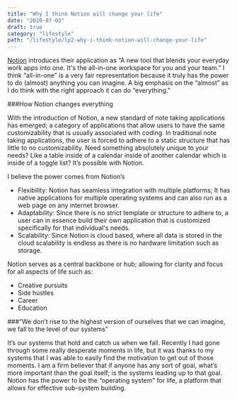 ```yaml
---
title: "Why I think Notion will change your life"
date: "2020-07-03"
draft: true
category: "lifestyle"
path: "/lifestyle/lp2-why-i-think-notion-will-change-your-life"
---
```


[Notion](https://www.notion.so) introduces their application as “A new tool that blends your everyday work apps into one. It's the all-in-one workspace for you and your team.” I think “all-in-one” is a very fair representation because it truly has the power to do (almost) anything you can imagine. A big emphasis on the “almost” as I do think with the right approach it can do “everything.”

###How Notion changes everything

With the introduction of Notion, a new standard of note taking applications has emerged; a category of applications that allow users to have the same customizability that is usually associated with coding. In traditional note taking applications, the user is forced to adhere to a static structure that has little to no customizability. Need something absolutely unique to your needs? Like a table inside of a calendar inside of another calendar which is inside of a toggle list? It’s possible with Notion.

I believe the power comes from Notion’s

- Flexibility: Notion has seamless integration with multiple platforms; It has native applications for multiple operating systems and can also run as a web page on any internet browser.
- Adaptability: Since there is no strict template or structure to adhere to, a user can in essence build their own application that is customized specifically for that individual's needs.
- Scalability: Since Notion is cloud based, where all data is stored in the cloud scalability is endless as there is no hardware limitation such as storage.

Notion serves as a central backbone or hub; allowing for clarity and focus for all aspects of life such as:

- Creative pursuits
- Side hustles
- Career
- Education

###“We don’t rise to the highest version of ourselves that we can imagine, we fall to the level of our systems”

It’s our systems that hold and catch us when we fall. Recently I had gone through some really desperate moments in life, but it was thanks to my systems that I was able to easily find the motivation to get out of those moments. I am a firm believer that if anyone has any sort of goal, what’s more important than the goal itself; is the systems leading up to that goal. Notion has the power to be the “operating system” for life, a platform that allows for effective sub-system building.
